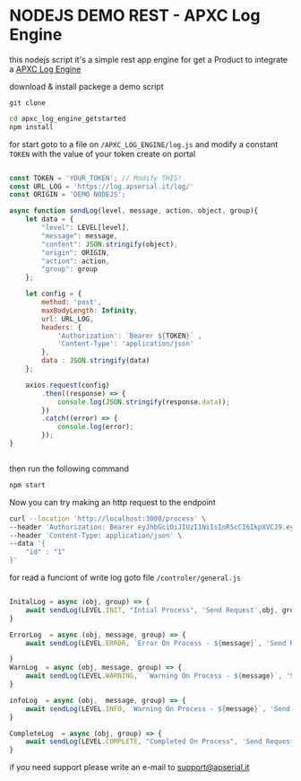 # NODEJS DEMO REST - APXC Log Engine

this nodejs script it's a simple rest app engine for get a Product to integrate a [APXC Log Engine](https://log.apserial.it)



download & install packege a demo script

```git
git clone 
```

```bash
cd apxc_log_engine_getstarted
npm install
```



for start goto to a file on `/APXC_LOG_ENGINE/log.js` and modify a constant `TOKEN` with the value of your token create on portal 

```javascript

const TOKEN = 'YOUR_TOKEN'; // Modify THIS!
const URL_LOG = 'https://log.apserial.it/log/'
const ORIGIN = 'DEMO NODEJS';

async function sendLog(level, message, action, object, group){
    let data = {
        "level": LEVEL[level],
        "message": message,
        "content": JSON.stringify(object),
        "origin": ORIGIN,
        "action": action,
        "group": group
    };

    let config = {
        method: 'post',
        maxBodyLength: Infinity,
        url: URL_LOG,
        headers: {
            'Authorization': `Bearer ${TOKEN}` ,
            'Content-Type': 'application/json'
        },
        data : JSON.stringify(data)
    };

    axios.request(config)
        .then((response) => {
            console.log(JSON.stringify(response.data));
        })
        .catch((error) => {
            console.log(error);
        });
}



```

then run the following command

```bash
npm start
```

Now you can try making an http request to the endpoint

```bash
curl --location 'http://localhost:3000/process' \
--header 'Authorization: Bearer eyJhbGciOiJIUzI1NiIsInR5cCI6IkpXVCJ9.eyJjb2RlIjoiJDJhJDEyJC9pZUJaLkhNY0pHM2ZWcE40MTF1NC5lbnJiZXlkTUhnL0VFRXJpZVJaSllkaEdCRTNkMS55IiwiaWF0IjoxNjgwNzI2MzMzfQ.FDN5nAHl7Uf6qPAe-9VKVgxxMA7CDJ5YGFw2PPRLeXY' \
--header 'Content-Type: application/json' \
--data '{
    "id" : "1"
}'
```



for read a funciont of write log goto file `/controler/general.js`

```javascript

InitalLog = async (obj, group) => {
    await sendLog(LEVEL.INIT, "Intial Process", 'Send Request',obj, group);
}

ErrorLog  = async (obj, message, group) => {
    await sendLog(LEVEL.ERROR, `Error On Process - ${message}`, 'Send Request', obj, group);

}
WarnLog  = async (obj, message, group) => {
    await sendLog(LEVEL.WARNING,  `Warning On Process - ${message}`, 'Send Request', obj, group);
}

infoLog  = async (obj,  message, group) => {
    await sendLog(LEVEL.INFO, `Warning On Process - ${message}`, 'Send Request', obj, group);
}

CompleteLog  = async (obj, group) => {
    await sendLog(LEVEL.COMPLETE, "Completed On Process", 'Send Request', obj, group);
}

```

if you need support please write an e-mail to support@apserial.it


